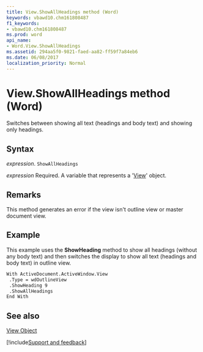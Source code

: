 ```yaml
---
title: View.ShowAllHeadings method (Word)
keywords: vbawd10.chm161808487
f1_keywords:
- vbawd10.chm161808487
ms.prod: word
api_name:
- Word.View.ShowAllHeadings
ms.assetid: 294aa5f0-9821-faed-aa82-ff59f7a84eb6
ms.date: 06/08/2017
localization_priority: Normal
---
```



# View.ShowAllHeadings method (Word)

Switches between showing all text (headings and body text) and showing only headings.


## Syntax

_expression_. `ShowAllHeadings`

_expression_ Required. A variable that represents a '[View](Word.View.md)' object.


## Remarks

This method generates an error if the view isn't outline view or master document view.


## Example

This example uses the  **ShowHeading** method to show all headings (without any body text) and then switches the display to show all text (headings and body text) in outline view.


```vb
With ActiveDocument.ActiveWindow.View 
 .Type = wdOutlineView 
 .ShowHeading 9 
 .ShowAllHeadings 
End With
```


## See also


[View Object](Word.View.md)

[!include[Support and feedback](~/includes/feedback-boilerplate.md)]